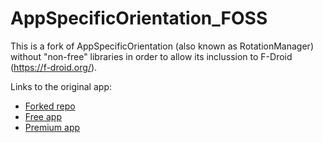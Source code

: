 AppSpecificOrientation_FOSS
===========================
 
This is a fork of AppSpecificOrientation (also known as RotationManager) without "non-free" libraries in order to allow its inclussion to F-Droid (https://f-droid.org/).

Links to the original app:
* [Forked repo](https://github.com/spirosbond/AppSpecificOrientation)
* [Free app](https://play.google.com/store/apps/details?id=com.spydiko.rotationmanager)
* [Premium app](https://play.google.com/store/apps/details?id=com.spydiko.rotationmanagerpremium)
